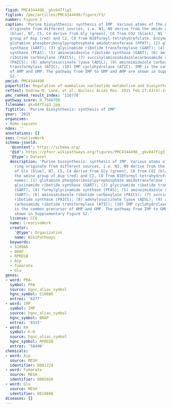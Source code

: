 ```yaml
---
figid: PMC4344498__gkv047fig3
figlink: /pmc/articles/PMC4344498/figure/F3/
number: Figure 3
caption: 'Purine biosynthesis: synthesis of IMP. Various atoms of the purine ring
  originate from different sources, i.e. N3, N9 derive from the amido group of Gln
  (blue), N7, C5, C4 derive from Gly (green), C6 from CO2 (black), N1 from the amino
  group of Asp (red) and C2, C8 from N10formyl-tetrahydrofolate. Enzyme names: (1)
  glutamine phosphoribosylpyrophosphate amidotransferase (PPAT); (2) glycinamide ribotide
  synthase (GART); (3) glycinamide ribotide transformylase (GART); (4) formylglycinamide
  synthase (PFAS); (5) aminoimidazole ribotide synthase (GART); (6) aminoimidazole
  ribotide carboxylase (PAICS); (7) succinylaminoimidazolecarboxamide ribotide synthase
  (PAICS); (8) adenylosuccinate lyase (ADSL); (9) aminoimidazole carboxamide ribotide
  transformylase (ATIC); (10) IMP cyclohydrolase (ATIC). IMP is the common precursor
  of AMP and GMP. The pathway from IMP to GMP and AMP are shown in Supplementary Figure
  S2.'
pmcid: PMC4344498
papertitle: Regulation of mammalian nucleotide metabolism and biosynthesis.
reftext: Andrew N. Lane, et al. Nucleic Acids Res. 2015 Feb 27;43(4):2466-2485.
pmc_ranked_result_index: '116778'
pathway_score: 0.7560709
filename: gkv047fig3.jpg
figtitle: 'Purine biosynthesis: synthesis of IMP'
year: '2015'
organisms:
- Homo sapiens
ndex: ''
annotations: []
seo: CreativeWork
schema-jsonld:
  '@context': https://schema.org/
  '@id': https://pfocr.wikipathways.org/figures/PMC4344498__gkv047fig3.html
  '@type': Dataset
  description: 'Purine biosynthesis: synthesis of IMP. Various atoms of the purine
    ring originate from different sources, i.e. N3, N9 derive from the amido group
    of Gln (blue), N7, C5, C4 derive from Gly (green), C6 from CO2 (black), N1 from
    the amino group of Asp (red) and C2, C8 from N10formyl-tetrahydrofolate. Enzyme
    names: (1) glutamine phosphoribosylpyrophosphate amidotransferase (PPAT); (2)
    glycinamide ribotide synthase (GART); (3) glycinamide ribotide transformylase
    (GART); (4) formylglycinamide synthase (PFAS); (5) aminoimidazole ribotide synthase
    (GART); (6) aminoimidazole ribotide carboxylase (PAICS); (7) succinylaminoimidazolecarboxamide
    ribotide synthase (PAICS); (8) adenylosuccinate lyase (ADSL); (9) aminoimidazole
    carboxamide ribotide transformylase (ATIC); (10) IMP cyclohydrolase (ATIC). IMP
    is the common precursor of AMP and GMP. The pathway from IMP to GMP and AMP are
    shown in Supplementary Figure S2.'
  license: CC0
  name: CreativeWork
  creator:
    '@type': Organization
    name: WikiPathways
  keywords:
  - S100A6
  - BRAP
  - RPRD1B
  - Asp
  - fumarate
  - Glu
genes:
- word: PRA-
  symbol: PRA
  source: hgnc_alias_symbol
  hgnc_symbol: S100A6
  entrez: '6277'
- word: IMP
  symbol: IMP
  source: hgnc_alias_symbol
  hgnc_symbol: BRAP
  entrez: '8315'
- word: KH
  symbol: K-H
  source: hgnc_alias_symbol
  hgnc_symbol: RPRD1B
  entrez: '58490'
chemicals:
- word: Asp
  source: MESH
  identifier: D001224
- word: fumarate
  source: MESH
  identifier: D005650
- word: Glu
  source: MESH
  identifier: D018698
diseases: []
---
```

